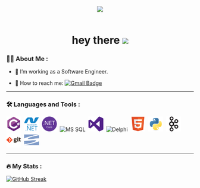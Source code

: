 <div id="header" align="center">
  <!--
  <img src="https://media.giphy.com/media/p4NLw3I4U0idi/giphy.gif" width="488"/>
  -->
  <img src="https://media.giphy.com/media/0TtX2qqpxp3pIafzio/giphy.gif" width="240"/>
</div>
<div align="center">
  <img src="https://komarev.com/ghpvc/?username=Basic37&style=flat-square&color=blue" alt=""/>
  <h1>
    hey there
    <img src="https://media.giphy.com/media/hvRJCLFzcasrR4ia7z/giphy.gif" width="30px"/>
  </h1>
</div> 

### :man_technologist: About Me :

- :telescope: I’m working as a Software Engineer.

- :e-mail: How to reach me: [![Gmail Badge](https://img.shields.io/badge/-email-blue?style=flat&logo=gmail&logoColor=white)](bulgakovas85@gmail.com)

---

### :hammer_and_wrench: Languages and Tools :
<div>
  <img src="https://github.com/devicons/devicon/blob/master/icons/csharp/csharp-original.svg" title="C#" alt="C#" width="40" height="40"/>&nbsp;
  <img src="https://github.com/devicons/devicon/blob/master/icons/dot-net/dot-net-plain-wordmark.svg" title=".Net Framework" alt=".Net Framework" width="40" height="40"/>&nbsp;
  <img src="https://github.com/devicons/devicon/blob/master/icons/dotnetcore/dotnetcore-original.svg" title=".Net Core" alt=".Net Core" width="40" height="40"/>&nbsp;
  <img src="https://assets.toptal.io/images?url=https://bs-uploads.toptal.io/blackfish-uploads/components/skill_page/content/logo_file/logo/195522/regular_82x82_mssql-a18f23f62a3f2d38756c6fcf3dd0b6b9.png" title="MS SQL" alt="MS SQL" width="40" height="40"/>&nbsp;
  <img src="https://github.com/devicons/devicon/blob/master/icons/visualstudio/visualstudio-plain.svg" title="Visual Studio" alt="Visual Studio" width="40" height="40"/>&nbsp;
  <img src="https://upload.wikimedia.org/wikipedia/ru/0/08/%D0%9B%D0%BE%D0%B3%D0%BE%D1%82%D0%B8%D0%BF_Embarcadero_Delphi.png" title="Delphi" alt="Delphi" width="40" height="40"/>&nbsp;
  <img src="https://github.com/devicons/devicon/blob/master/icons/html5/html5-original.svg" title="HTML5" alt="HTML5" width="40" height="40"/>&nbsp;
  <img src="https://github.com/devicons/devicon/blob/master/icons/python/python-original.svg" title="Python" alt="Python" width="40" height="40"/>&nbsp;
  <img src="https://github.com/devicons/devicon/blob/master/icons/apachekafka/apachekafka-original.svg" title="Apache Kafka" alt="Apache Kafka" width="40" height="40"/>&nbsp;
  <img src="https://github.com/devicons/devicon/blob/master/icons/git/git-original-wordmark.svg" title="Git" **alt="Git" width="40" height="40"/>&nbsp;
  <img src="https://github.com/devicons/devicon/blob/master/icons/subversion/subversion-original.svg" title="Subversion" alt="Subversion" width="40" height="40"/>
</div>

---

### :fire: My Stats :
[![GitHub Streak](http://github-readme-streak-stats.herokuapp.com?user=Basic37&theme=dark&background=000000)](https://git.io/streak-stats)
<!--        
[![Top Langs](https://github-readme-stats.vercel.app/api/top-langs/?username=Basic37&layout=compact)](https://github.com/anuraghazra/github-readme-stats)
-->

<!--
**Basic37/Basic37** is a ✨ _special_ ✨ repository because its `README.md` (this file) appears on your GitHub profile.

Here are some ideas to get you started:

- 🔭 I’m currently working on ...
- 🌱 I’m currently learning ...
- 👯 I’m looking to collaborate on ...
- 🤔 I’m looking for help with ...
- 💬 Ask me about ...
- 📫 How to reach me: ...
- 😄 Pronouns: ...
- ⚡ Fun fact: ...
-->
